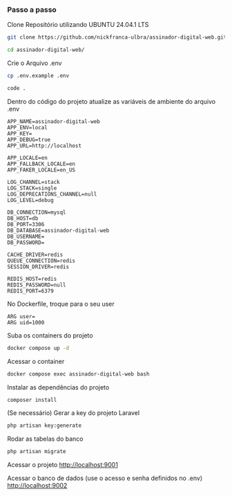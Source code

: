 
### Passo a passo
Clone Repositório utilizando UBUNTU 24.04.1 LTS

```sh
git clone https://github.com/nickfranca-ulbra/assinador-digital-web.git
```

```sh
cd assinador-digital-web/
```


Crie o Arquivo .env
```sh
cp .env.example .env
```
```sh
code .
```


Dentro do código do projeto atualize as variáveis de ambiente do arquivo .env
```dosini
APP_NAME=assinador-digital-web
APP_ENV=local
APP_KEY=
APP_DEBUG=true
APP_URL=http://localhost

APP_LOCALE=en
APP_FALLBACK_LOCALE=en
APP_FAKER_LOCALE=en_US

LOG_CHANNEL=stack
LOG_STACK=single
LOG_DEPRECATIONS_CHANNEL=null
LOG_LEVEL=debug

DB_CONNECTION=mysql
DB_HOST=db
DB_PORT=3306
DB_DATABASE=assinador-digital-web
DB_USERNAME=
DB_PASSWORD=

CACHE_DRIVER=redis
QUEUE_CONNECTION=redis
SESSION_DRIVER=redis

REDIS_HOST=redis
REDIS_PASSWORD=null
REDIS_PORT=6379

```
No Dockerfile, troque para o seu user

```dosini
ARG user=
ARG uid=1000
```

Suba os containers do projeto
```sh
docker compose up -d
```
Acessar o container
```sh
docker compose exec assinador-digital-web bash
```

Instalar as dependências do projeto
```sh
composer install
```
(Se necessário) Gerar a key do projeto Laravel
```sh
php artisan key:generate
```

Rodar as tabelas do banco
```sh
php artisan migrate
```


Acessar o projeto
[http://localhost:9001](http://localhost:9001)

Acessar o banco de dados (use o acesso e senha definidos no .env)
[http://localhost:9002](http://localhost:9002)